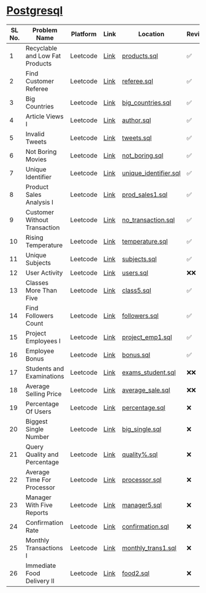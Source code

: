 <h1><a href="https://leetcode.com/studyplan/top-sql-50/">Postgresql</a></h1>

| SL No. | Problem Name  | Platform           | Link           | Location | Revised |
|--------------------------|--------------------------|----------------------------|-----------------------------|-----------------------------|----------|
| 1 | Recyclable and Low Fat Products | Leetcode | <a href="https://leetcode.com/problems/recyclable-and-low-fat-products">Link</a> | [products.sql](products.sql) | ✅ |
| 2 | Find Customer Referee | Leetcode | <a href="https://leetcode.com/problems/find-customer-referee">Link</a> | [referee.sql](referee.sql) | ✅ |
| 3 | Big Countries | Leetcode | <a href="https://leetcode.com/problems/big-countries">Link</a> | [big_countries.sql](big_countries.sql) | ✅ |
| 4 | Article Views I | Leetcode | <a href="https://leetcode.com/problems/article-views-i">Link</a> | [author.sql](author.sql) | ✅ |
| 5 | Invalid Tweets | Leetcode | <a href="https://leetcode.com/problems/invalid-tweets">Link</a> | [tweets.sql](tweets.sql) | ✅ |
| 6 | Not Boring Movies | Leetcode | <a href="https://leetcode.com/problems/not-boring-movies">Link</a> | [not_boring.sql](not_boring.sql) | ✅ |
| 7 | Unique Identifier | Leetcode | <a href="https://leetcode.com/problems/replace-employee-id-with-the-unique-identifier">Link</a> | [unique_identifier.sql](unique_identifier.sql) | ✅ |
| 8 | Product Sales Analysis I | Leetcode | <a href="https://leetcode.com/problems/product-sales-analysis-i">Link</a> | [prod_sales1.sql](prod_sales1.sql) | ✅ |
| 9 | Customer Without Transaction | Leetcode | <a href="https://leetcode.com/problems/customer-who-visited-but-did-not-make-any-transactions">Link</a> | [no_transaction.sql](no_transaction.sql) | ✅ |
| 10 | Rising Temperature | Leetcode | <a href="https://leetcode.com/problems/rising-temperature">Link</a> | [temperature.sql](temperature.sql) | ✅ |
| 11 | Unique Subjects | Leetcode | <a href="https://leetcode.com/problems/number-of-unique-subjects-taught-by-each-teacher">Link</a> | [subjects.sql](subjects.sql) | ✅ |
| 12 | User Activity | Leetcode | <a href="https://leetcode.com/problems/user-activity-for-the-past-30-days-i">Link</a> | [users.sql](users.sql) | ❌❌ |
| 13 | Classes More Than Five | Leetcode | <a href="https://leetcode.com/problems/classes-more-than-5-students">Link</a> | [class5.sql](class5.sql) | ✅ |
| 14 | Find Followers Count | Leetcode | <a href="https://leetcode.com/problems/find-followers-count">Link</a> | [followers.sql](followers.sql) | ✅ |
| 15 | Project Employees I | Leetcode | <a href="https://leetcode.com/problems/project-employees-i">Link</a> | [project_emp1.sql](project_emp1.sql) | ✅ |
| 16 | Employee Bonus | Leetcode | <a href="https://leetcode.com/problems/employee-bonus">Link</a> | [bonus.sql](bonus.sql) | ✅ |
| 17 | Students and Examinations | Leetcode | <a href="https://leetcode.com/problems/students-and-examinations">Link</a> | [exams_student.sql](exams_student.sql) | ❌❌ |
| 18 | Average Selling Price | Leetcode | <a href="https://leetcode.com/problems/average-selling-price">Link</a> | [average_sale.sql](average_sale.sql) | ❌❌ |
| 19 | Percentage Of Users | Leetcode | <a href="https://leetcode.com/problems/percentage-of-users-attended-a-contest">Link</a> | [percentage.sql](percentage.sql) | ❌ |
| 20 | Biggest Single Number | Leetcode | <a href="https://leetcode.com/problems/biggest-single-number/submissions/1339778105">Link</a> | [big_single.sql](big_single.sql) | ❌ |
| 21 | Query Quality and Percentage | Leetcode | <a href="https://leetcode.com/problems/queries-quality-and-percentage">Link</a> | [quality%.sql](quality%.sql) | ❌ |
| 22 | Average Time For Processor | Leetcode | <a href="https://leetcode.com/problems/average-time-of-process-per-machine">Link</a> | [processor.sql](processor.sql) | ❌ |
| 23 | Manager With Five Reports | Leetcode | <a href="https://leetcode.com/problems/managers-with-at-least-5-direct-reports">Link</a> | [manager5.sql](manager5.sql) | ❌ |
| 24 | Confirmation Rate | Leetcode | <a href="https://leetcode.com/problems/confirmation-rate">Link</a> | [confirmation.sql](confirmation.sql) | ❌ |
| 25 | Monthly Transactions I  | Leetcode | <a href="https://leetcode.com/problems/monthly-transactions-i">Link</a> | [monthly_trans1.sql](monthly_trans1.sql) | ❌ |
| 26 | Immediate Food Delivery II | Leetcode | <a href="https://leetcode.com/problems/immediate-food-delivery-ii/">Link</a> | [food2.sql](food2.sql) | ❌ |
